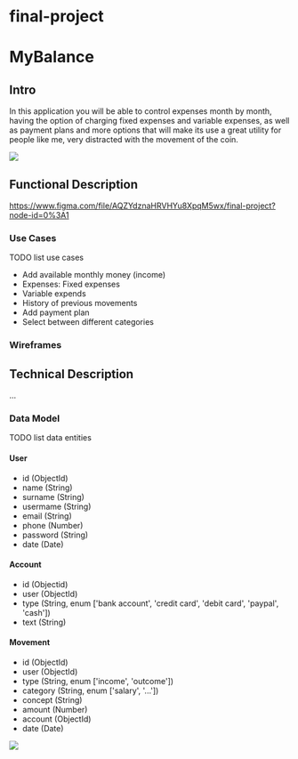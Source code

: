 # final-project
# MyBalance

## Intro

In this application you will be able to control expenses month by month, having the option of charging fixed expenses and variable expenses, as well as payment plans and more options that will make its use a great utility for people like me, very distracted with the movement of the coin. 

![](https://media.giphy.com/media/3ohze3cqkv058SUy2s/giphy.gif)


## Functional Description

https://www.figma.com/file/AQZYdznaHRVHYu8XpqM5wx/final-project?node-id=0%3A1

### Use Cases

TODO list use cases

- Add available monthly money (income)
- Expenses: Fixed expenses
- Variable expends
- History of previous movements
- Add payment plan
- Select between different categories


### Wireframes



## Technical Description

...

### Data Model

TODO list data entities

#### User
- id (ObjectId)
- name (String)
- surname (String)
- usermame (String)
- email (String)
- phone (Number)
- password (String)
- date (Date)

#### Account
- id (Objectid)
- user (ObjectId)
- type (String, enum ['bank account', 'credit card', 'debit card', 'paypal', 'cash'])
- text (String)

#### Movement
- id (ObjectId)
- user (ObjectId)
- type (String, enum ['income', 'outcome'])
- category (String, enum ['salary', '...'])
- concept (String)
- amount (Number)
- account (ObjectId)
- date (Date)

![](images/data-model.svg)
